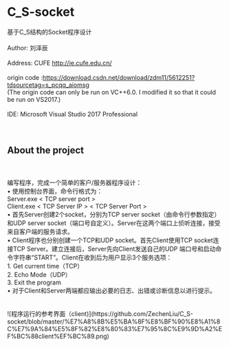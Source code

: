 # C_S-socket
 基于C_S结构的Socket程序设计
<br/>
<br/>
Author: 刘泽辰
<br/>
<br/>
Address: CUFE http://ie.cufe.edu.cn/
<br/>
<br/>
origin code :https://download.csdn.net/download/zdm11/5612251?tdsourcetag=s_pcqq_aiomsg
<br/>
(The origin code can only be run on VC++6.0. I modified it so that it could be run on VS2017.)
<br/>
<br/>
IDE: Microsoft Visual Studio 2017 Professional
<br/>
<br/>
<br/>
## About the project
<br/>
<br/>
编写程序，完成一个简单的客户/服务器程序设计：<br/>
• 使用控制台界面，命令行格式为：<br/>
   Server.exe < TCP server port > <br>
   Client.exe < TCP Server IP > < TCP Server Port > <br>
• 首先Server创建2个socket，分别为TCP server socket（由命令行参数指定）和UDP server socket（端口号自定义）。Server在这两个端口上侦听连接，接受来自客户端的服务请求。 <br/>
•	Client程序也分别创建一个TCP和UDP socket。首先Client使用TCP socket连接TCP Server。建立连接后，Server先向Client发送自己的UDP 端口号和启动命令字符串“START”。Client在收到后为用户显示3个服务选项：<br/>
   1. Get current time（TCP）<br/>
   2. Echo Mode（UDP）<br/>
   3. Exit the program <br/>
•	对于Client和Server两端都应输出必要的日志、出错或诊断信息以进行提示。<br/>
<br/>
<br/>
![程序运行的参考界面（client)](https://github.com/ZechenLiu/C_S-socket/blob/master/%E7%A8%8B%E5%BA%8F%E8%BF%90%E8%A1%8C%E7%9A%84%E5%8F%82%E8%80%83%E7%95%8C%E9%9D%A2%EF%BC%88client%EF%BC%89.png)

